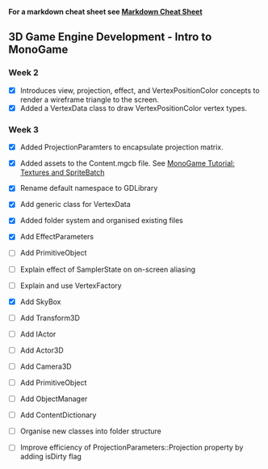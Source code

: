 **For a markdown cheat sheet see [Markdown Cheat Sheet](https://www.markdownguide.org/cheat-sheet/)**

## 3D Game Engine Development - Intro to MonoGame

### Week 2 
- [x] Introduces view, projection, effect, and VertexPositionColor concepts to render a wireframe triangle to the screen.
- [x] Added a VertexData class to draw VertexPositionColor vertex types.

### Week 3
- [x] Added ProjectionParamters to encapsulate projection matrix.
- [x] Added assets to the Content.mgcb file. See [MonoGame Tutorial: Textures and SpriteBatch](https://gamefromscratch.com/monogame-tutorial-textures-and-spritebatch/)
- [x] Rename default namespace to GDLibrary
- [x] Add generic class for VertexData
- [x] Added folder system and organised existing files
- [x] Add EffectParameters
- [ ] Add PrimitiveObject
- [ ] Explain effect of SamplerState on on-screen aliasing
- [ ] Explain and use VertexFactory
- [x] Add SkyBox
- [ ] Add Transform3D
- [ ] Add IActor
- [ ] Add Actor3D
- [ ] Add Camera3D 
- [ ] Add PrimitiveObject
- [ ] Add ObjectManager
- [ ] Add ContentDictionary
- [ ] Organise new classes into folder structure
- [ ] Improve efficiency of ProjectionParameters::Projection property by adding isDirty flag


